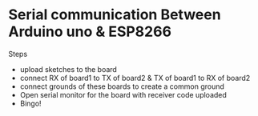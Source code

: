 # Serial communication Between Arduino uno & ESP8266
Steps
- upload sketches to the board
- connect RX of board1 to TX of board2 & TX of board1 to RX of board2
- connect grounds of these boards to create a common ground
- Open serial monitor for the board with receiver code uploaded
- Bingo!
